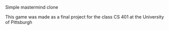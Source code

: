 Simple mastermind clone

This game was made as a final project for the class CS 401 at the University of Pittsburgh

